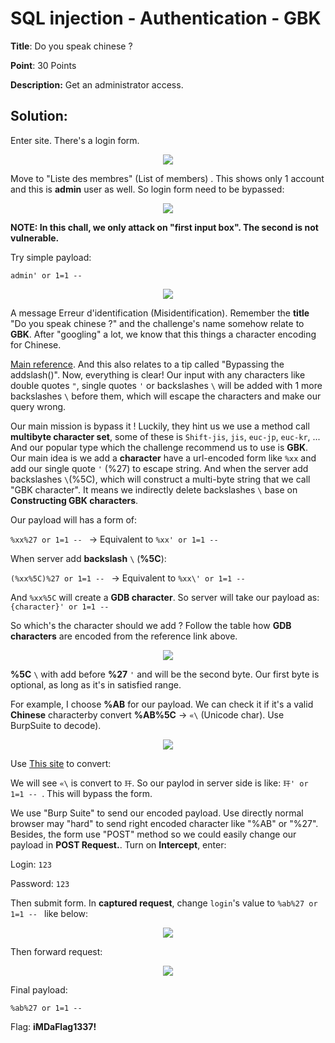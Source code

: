 # SQL injection - Authentication - GBK

**Title**: Do you speak chinese ?

**Point**: 30 Points 

**Description:** Get an administrator access.

## Solution:

Enter site. There's a login form.

<p align="center"> <img src="https://user-images.githubusercontent.com/48288606/160287236-efb8d3f9-4e61-4d13-9401-393aee4035d2.png"></p>

Move to "Liste des membres" (List of members) . This shows only 1 account and this is **admin** user as well. So login form need to be bypassed:

<p align="center"> <img src="https://user-images.githubusercontent.com/48288606/160287421-b19261b3-6ec7-4317-babf-24839e5abcd7.png"></p>

**NOTE: In this chall, we only attack on "first input box". The second is not vulnerable.**

Try simple payload:

```
admin' or 1=1 -- 
``` 

<p align="center"> <img src="https://user-images.githubusercontent.com/48288606/160287699-06189e43-edca-42ab-8cb1-24a7c1c5cf84.png"></p>

A message Erreur d'identification (Misidentification). Remember the **title** "Do you speak chinese ?" and the challenge's name somehow relate to **GBK**. After "googling" a lot, we know that this things a character encoding for Chinese. 

[Main reference](https://en.wikipedia.org/wiki/GBK_(character_encoding)#cite_note-gb18030-2005-7). And this also relates to a tip called "Bypassing the addslash()". Now, everything is clear! Our input with any characters like double quotes `"`, single quotes `'` or backslashes `\` will be added with 1 more backslashes `\` before them, which will escape the characters and make our query wrong.

Our main mission is bypass it ! Luckily, they hint us we use a method call **multibyte character set**, some of these is `Shift-jis`, `jis`, `euc-jp`, `euc-kr`, ... And our popular type which the challenge recommend us to use is **GBK**. Our main idea is we add a **character** have a url-encoded form like `%xx` and add our single quote `'` (%27) to escape string. And when the server add backslashes `\`(%5C), which will construct a multi-byte string that we call "GBK character". It means we indirectly delete backslashes `\` base on **Constructing GBK characters**.

Our payload will has a form of:

`%xx%27 or 1=1 -- ` -> Equivalent to `%xx' or 1=1 -- `

When server add **backslash** `\` (**%5C**):

`(%xx%5C)%27 or 1=1 -- ` -> Equivalent to `%xx\' or 1=1 --`

And `%xx%5C` will create a **GDB character**. So server will take our payload as: `{character}' or 1=1 -- ` 

So which's the character should we add ? Follow the table how **GDB characters** are encoded from the reference link above.

<p align="center"> <img src="https://user-images.githubusercontent.com/48288606/160288832-7abb3605-26ea-4e41-9bc3-f53381031107.png"></p>

**%5C** `\` with add before **%27** `'` and will be the second byte. Our first byte is optional, as long as it's in satisfied range. 

For example, I choose **%AB** for our payload. We can check it if it's a valid **Chinese** characterby convert **%AB%5C** -> `«\` (Unicode char). Use BurpSuite to decode). 

<p align="center"> <img src="https://user-images.githubusercontent.com/48288606/160289127-c5323ebe-a522-48f6-984e-72d5e942f048.png"></p>

Use [This site](https://www.njstar.com/cms/cjk-code-to-unicode-conversion) to convert:

We will see `«\` is convert to `玕`. So our paylod in server side is like: `玕' or 1=1 -- `. This will bypass the form.

We use "Burp Suite" to send our encoded payload. Use directly normal browser may "hard" to send right encoded character like "%AB" or "%27". Besides, the form use "POST" method so we could easily change our payload in **POST Request.**. Turn on **Intercept**, enter:

Login: `123`

Password: `123`

Then submit form. In **captured request**, change `login`'s value to `%ab%27 or 1=1 -- `  like below:

<p align="center"> <img src="https://user-images.githubusercontent.com/48288606/160289576-91b1a06b-b882-4f3a-9dfe-ef2a98f5d135.png"></p>

Then forward request:

<p align="center"> <img src="https://user-images.githubusercontent.com/48288606/160289619-fc214eb3-8ab0-4b77-a027-bbec890ee38e.png"></p>

Final payload: 

```
%ab%27 or 1=1 -- 
```

Flag: **iMDaFlag1337!**
